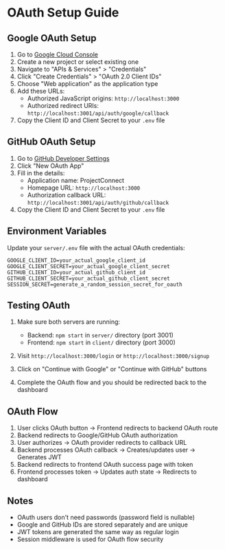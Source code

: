 # OAuth Setup Guide

## Google OAuth Setup

1. Go to [Google Cloud Console](https://console.cloud.google.com/)
2. Create a new project or select existing one
3. Navigate to "APIs & Services" > "Credentials"
4. Click "Create Credentials" > "OAuth 2.0 Client IDs"
5. Choose "Web application" as the application type
6. Add these URLs:
   - Authorized JavaScript origins: `http://localhost:3000`
   - Authorized redirect URIs: `http://localhost:3001/api/auth/google/callback`
7. Copy the Client ID and Client Secret to your `.env` file

## GitHub OAuth Setup

1. Go to [GitHub Developer Settings](https://github.com/settings/developers)
2. Click "New OAuth App"
3. Fill in the details:
   - Application name: ProjectConnect
   - Homepage URL: `http://localhost:3000`
   - Authorization callback URL: `http://localhost:3001/api/auth/github/callback`
4. Copy the Client ID and Client Secret to your `.env` file

## Environment Variables

Update your `server/.env` file with the actual OAuth credentials:

```
GOOGLE_CLIENT_ID=your_actual_google_client_id
GOOGLE_CLIENT_SECRET=your_actual_google_client_secret
GITHUB_CLIENT_ID=your_actual_github_client_id
GITHUB_CLIENT_SECRET=your_actual_github_client_secret
SESSION_SECRET=generate_a_random_session_secret_for_oauth
```

## Testing OAuth

1. Make sure both servers are running:
   - Backend: `npm start` in `server/` directory (port 3001)
   - Frontend: `npm start` in `client/` directory (port 3000)

2. Visit `http://localhost:3000/login` or `http://localhost:3000/signup`

3. Click on "Continue with Google" or "Continue with GitHub" buttons

4. Complete the OAuth flow and you should be redirected back to the dashboard

## OAuth Flow

1. User clicks OAuth button → Frontend redirects to backend OAuth route
2. Backend redirects to Google/GitHub OAuth authorization
3. User authorizes → OAuth provider redirects to callback URL
4. Backend processes OAuth callback → Creates/updates user → Generates JWT
5. Backend redirects to frontend OAuth success page with token
6. Frontend processes token → Updates auth state → Redirects to dashboard

## Notes

- OAuth users don't need passwords (password field is nullable)
- Google and GitHub IDs are stored separately and are unique
- JWT tokens are generated the same way as regular login
- Session middleware is used for OAuth flow security
